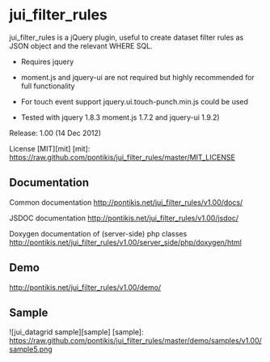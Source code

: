 jui_filter_rules
================

jui_filter_rules is a jQuery plugin, useful to create dataset filter rules as JSON object and the relevant WHERE SQL.

* Requires jquery
* moment.js and jquery-ui are not required but highly recommended for full functionality
* For touch event support jquery.ui.touch-punch.min.js could be used

* Tested with jquery 1.8.3 moment.js 1.7.2 and jquery-ui 1.9.2)

Release: 1.00 (14 Dec 2012)

License [MIT][mit]
[mit]: https://raw.github.com/pontikis/jui_filter_rules/master/MIT_LICENSE


Documentation
-------------
Common documentation
http://pontikis.net/jui_filter_rules/v1.00/docs/

JSDOC documentation
http://pontikis.net/jui_filter_rules/v1.00/jsdoc/

Doxygen documentation of (server-side) php classes
http://pontikis.net/jui_filter_rules/v1.00/server_side/php/doxygen/html

Demo
----

http://pontikis.net/jui_filter_rules/v1.00/demo/

Sample
------

![jui_datagrid sample][sample]
[sample]: https://raw.github.com/pontikis/jui_filter_rules/master/demo/samples/v1.00/sample5.png
